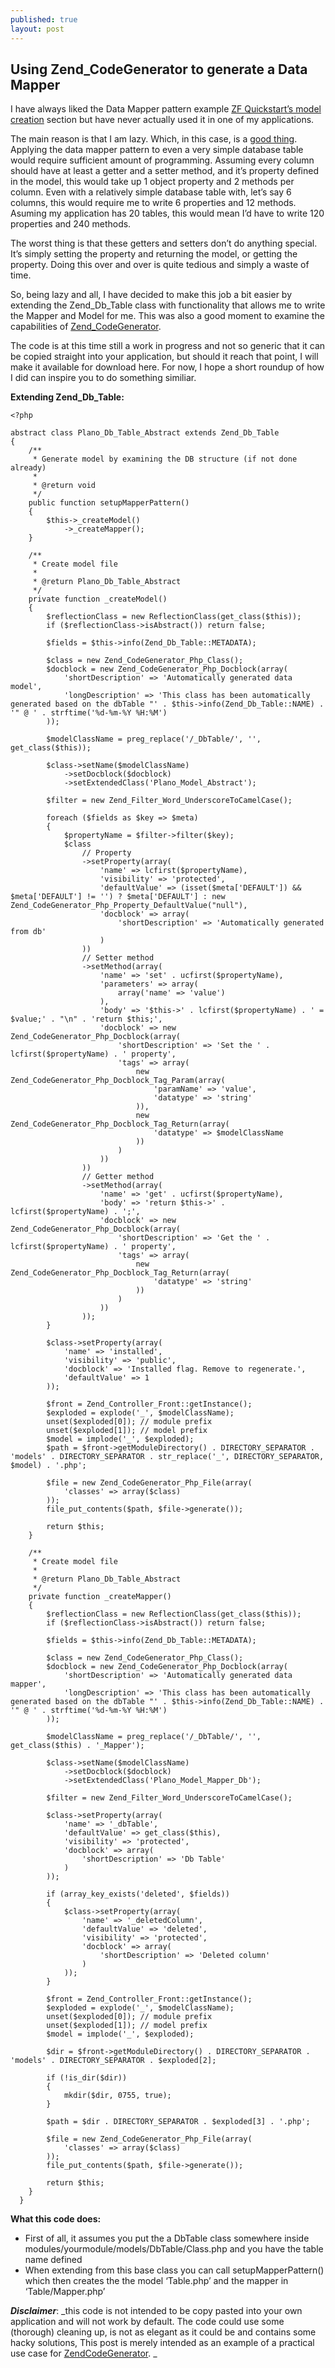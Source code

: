 ```yaml
---
published: true
layout: post
---
```


## Using Zend_CodeGenerator to generate a Data Mapper

I have always liked the Data Mapper pattern example [ZF Quickstart’s model creation](http://framework.zend.com/manual/en/learning.quickstart.create-model.html) section but have never actually used it in one of my applications.

The main reason is that I am lazy. Which, in this case, is a [good thing](http://www.codinghorror.com/blog/2005/08/how-to-be-lazy-dumb-and-successful.html). Applying the data mapper pattern to even a very simple database table would require sufficient amount of programming. Assuming every column should have at least a getter and a setter method, and it’s property defined in the model, this would take up 1 object property and 2 methods per column. Even with a relatively simple database table with, let’s say 6 columns, this would require me to write 6 properties and 12 methods. Asuming my application has 20 tables, this would mean I’d have to write 120 properties and 240 methods.

The worst thing is that these getters and setters don’t do anything special. It’s simply setting the property and returning the model, or getting the property. Doing this over and over is quite tedious and simply a waste of time.

So, being lazy and all, I have decided to make this job a bit easier by extending the Zend_Db_Table class with functionality that allows me to write the Mapper and Model for me. This was also a good moment to examine the capabilities of [Zend_CodeGenerator](http://framework.zend.com/manual/en/zend.codegenerator.html).

The code is at this time still a work in progress and not so generic that it can be copied straight into your application, but should it reach that point, I will make it available for download here. For now, I hope a short roundup of how I did can inspire you to do something similiar.

**Extending Zend_Db_Table:**

    <?php
     
    abstract class Plano_Db_Table_Abstract extends Zend_Db_Table
    {
        /**
         * Generate model by examining the DB structure (if not done already)
         *
         * @return void
         */
        public function setupMapperPattern()
        {
            $this->_createModel()
                ->_createMapper();
        }
     
        /**
         * Create model file
         *
         * @return Plano_Db_Table_Abstract
         */
        private function _createModel()
        {
            $reflectionClass = new ReflectionClass(get_class($this));
            if ($reflectionClass->isAbstract()) return false;
     
            $fields = $this->info(Zend_Db_Table::METADATA);
     
            $class = new Zend_CodeGenerator_Php_Class();
            $docblock = new Zend_CodeGenerator_Php_Docblock(array(
                'shortDescription' => 'Automatically generated data model',
                'longDescription' => 'This class has been automatically generated based on the dbTable "' . $this->info(Zend_Db_Table::NAME) . '" @ ' . strftime('%d-%m-%Y %H:%M')
            ));
     
            $modelClassName = preg_replace('/_DbTable/', '', get_class($this));
     
            $class->setName($modelClassName)
                ->setDocblock($docblock)
                ->setExtendedClass('Plano_Model_Abstract');
     
            $filter = new Zend_Filter_Word_UnderscoreToCamelCase();
     
            foreach ($fields as $key => $meta)
            {
                $propertyName = $filter->filter($key);
                $class
                    // Property
                    ->setProperty(array(
                        'name' => lcfirst($propertyName),
                        'visibility' => 'protected',
                        'defaultValue' => (isset($meta['DEFAULT']) && $meta['DEFAULT'] != '') ? $meta['DEFAULT'] : new Zend_CodeGenerator_Php_Property_DefaultValue("null"),
                        'docblock' => array(
                            'shortDescription' => 'Automatically generated from db'
                        )
                    ))
                    // Setter method
                    ->setMethod(array(
                        'name' => 'set' . ucfirst($propertyName),
                        'parameters' => array(
                            array('name' => 'value')
                        ),
                        'body' => '$this->' . lcfirst($propertyName) . ' = $value;' . "\n" . 'return $this;',
                        'docblock' => new Zend_CodeGenerator_Php_Docblock(array(
                            'shortDescription' => 'Set the ' . lcfirst($propertyName) . ' property',
                            'tags' => array(
                                new Zend_CodeGenerator_Php_Docblock_Tag_Param(array(
                                    'paramName' => 'value',
                                    'datatype' => 'string'
                                )),
                                new Zend_CodeGenerator_Php_Docblock_Tag_Return(array(
                                    'datatype' => $modelClassName
                                ))
                            )
                        ))
                    ))
                    // Getter method
                    ->setMethod(array(
                        'name' => 'get' . ucfirst($propertyName),
                        'body' => 'return $this->' . lcfirst($propertyName) . ';',
                        'docblock' => new Zend_CodeGenerator_Php_Docblock(array(
                            'shortDescription' => 'Get the ' . lcfirst($propertyName) . ' property',
                            'tags' => array(
                                new Zend_CodeGenerator_Php_Docblock_Tag_Return(array(
                                    'datatype' => 'string'
                                ))
                            )
                        ))
                    ));
            }
     
            $class->setProperty(array(
                'name' => 'installed',
                'visibility' => 'public',
                'docblock' => 'Installed flag. Remove to regenerate.',
                'defaultValue' => 1
            ));
     
            $front = Zend_Controller_Front::getInstance();
            $exploded = explode('_', $modelClassName);
            unset($exploded[0]); // module prefix
            unset($exploded[1]); // model prefix
            $model = implode('_', $exploded);
            $path = $front->getModuleDirectory() . DIRECTORY_SEPARATOR . 'models' . DIRECTORY_SEPARATOR . str_replace('_', DIRECTORY_SEPARATOR, $model) . '.php';
     
            $file = new Zend_CodeGenerator_Php_File(array(
                'classes' => array($class)
            ));
            file_put_contents($path, $file->generate());
     
            return $this;
        }
     
        /**
         * Create model file
         *
         * @return Plano_Db_Table_Abstract
         */
        private function _createMapper()
        {
            $reflectionClass = new ReflectionClass(get_class($this));
            if ($reflectionClass->isAbstract()) return false;
     
            $fields = $this->info(Zend_Db_Table::METADATA);
     
            $class = new Zend_CodeGenerator_Php_Class();
            $docblock = new Zend_CodeGenerator_Php_Docblock(array(
                'shortDescription' => 'Automatically generated data mapper',
                'longDescription' => 'This class has been automatically generated based on the dbTable "' . $this->info(Zend_Db_Table::NAME) . '" @ ' . strftime('%d-%m-%Y %H:%M')
            ));
     
            $modelClassName = preg_replace('/_DbTable/', '', get_class($this) . '_Mapper');
     
            $class->setName($modelClassName)
                ->setDocblock($docblock)
                ->setExtendedClass('Plano_Model_Mapper_Db');
     
            $filter = new Zend_Filter_Word_UnderscoreToCamelCase();
     
            $class->setProperty(array(
                'name' => '_dbTable',
                'defaultValue' => get_class($this),
                'visibility' => 'protected',
                'docblock' => array(
                    'shortDescription' => 'Db Table'
                )
            ));
     
            if (array_key_exists('deleted', $fields))
            {
                $class->setProperty(array(
                    'name' => '_deletedColumn',
                    'defaultValue' => 'deleted',
                    'visibility' => 'protected',
                    'docblock' => array(
                        'shortDescription' => 'Deleted column'
                    )
                ));
            }
     
            $front = Zend_Controller_Front::getInstance();
            $exploded = explode('_', $modelClassName);
            unset($exploded[0]); // module prefix
            unset($exploded[1]); // model prefix
            $model = implode('_', $exploded);
     
            $dir = $front->getModuleDirectory() . DIRECTORY_SEPARATOR . 'models' . DIRECTORY_SEPARATOR . $exploded[2];
     
            if (!is_dir($dir))
            {
                mkdir($dir, 0755, true);
            }
     
            $path = $dir . DIRECTORY_SEPARATOR . $exploded[3] . '.php';
     
            $file = new Zend_CodeGenerator_Php_File(array(
                'classes' => array($class)
            ));
            file_put_contents($path, $file->generate());
     
            return $this;
        }
      }
      
**What this code does:**

- First of all, it assumes you put the a DbTable class somewhere inside modules/yourmodule/models/DbTable/Class.php and you have the table name defined
- When extending from this base class you can call setupMapperPattern() which then creates the the model ‘Table.php’ and the mapper in ‘Table/Mapper.php’

**_Disclaimer_**: _this code is not intended to be copy pasted into your own application and will not work by default. The code could use some (thorough) cleaning up, is not as elegant as it could be and contains some hacky solutions, This post  is merely intended as an example of a practical use case for [ZendCodeGenerator](http://framework.zend.com/manual/en/zend.codegenerator.html).
_
